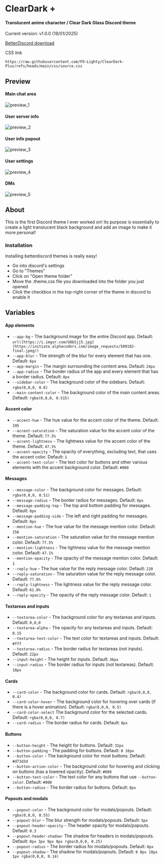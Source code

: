 # ClearDark +
#### Translucent anime character / Clear Dark Glass Discord theme

Current version: v1.0.0 (18/01/2025)

[BetterDiscord download]()

CSS link
```
https://raw.githubusercontent.com/FO-Lighty/ClearDark-Plus/refs/heads/main/css/source.css
```

## Preview

#### Main chat area

![preview_1](https://private-user-images.githubusercontent.com/150433528/404559998-bdaa3b79-395d-441c-8eb8-1e5110e7c20d.png?jwt=eyJhbGciOiJIUzI1NiIsInR5cCI6IkpXVCJ9.eyJpc3MiOiJnaXRodWIuY29tIiwiYXVkIjoicmF3LmdpdGh1YnVzZXJjb250ZW50LmNvbSIsImtleSI6ImtleTUiLCJleHAiOjE3MzcyMzIyNjcsIm5iZiI6MTczNzIzMTk2NywicGF0aCI6Ii8xNTA0MzM1MjgvNDA0NTU5OTk4LWJkYWEzYjc5LTM5NWQtNDQxYy04ZWI4LTFlNTExMGU3YzIwZC5wbmc_WC1BbXotQWxnb3JpdGhtPUFXUzQtSE1BQy1TSEEyNTYmWC1BbXotQ3JlZGVudGlhbD1BS0lBVkNPRFlMU0E1M1BRSzRaQSUyRjIwMjUwMTE4JTJGdXMtZWFzdC0xJTJGczMlMkZhd3M0X3JlcXVlc3QmWC1BbXotRGF0ZT0yMDI1MDExOFQyMDI2MDdaJlgtQW16LUV4cGlyZXM9MzAwJlgtQW16LVNpZ25hdHVyZT1jNmVhNWEzYTExZDAyNTBhNjhiZTFmMDFlZTNlMzZhN2MzMTAxZjBkYmVkMGEyMjYzODQxNDRhMDgyODliNzAyJlgtQW16LVNpZ25lZEhlYWRlcnM9aG9zdCJ9.-OBCILz9824ix4bwGcLNjASQUkcKSfXkOVn6HmDfi44)

#### User server info

![preview_2](https://private-user-images.githubusercontent.com/150433528/404560001-5348d873-839e-49d9-8606-dd6fd1bb1925.png?jwt=eyJhbGciOiJIUzI1NiIsInR5cCI6IkpXVCJ9.eyJpc3MiOiJnaXRodWIuY29tIiwiYXVkIjoicmF3LmdpdGh1YnVzZXJjb250ZW50LmNvbSIsImtleSI6ImtleTUiLCJleHAiOjE3MzcyMzI1MjQsIm5iZiI6MTczNzIzMjIyNCwicGF0aCI6Ii8xNTA0MzM1MjgvNDA0NTYwMDAxLTUzNDhkODczLTgzOWUtNDlkOS04NjA2LWRkNmZkMWJiMTkyNS5wbmc_WC1BbXotQWxnb3JpdGhtPUFXUzQtSE1BQy1TSEEyNTYmWC1BbXotQ3JlZGVudGlhbD1BS0lBVkNPRFlMU0E1M1BRSzRaQSUyRjIwMjUwMTE4JTJGdXMtZWFzdC0xJTJGczMlMkZhd3M0X3JlcXVlc3QmWC1BbXotRGF0ZT0yMDI1MDExOFQyMDMwMjRaJlgtQW16LUV4cGlyZXM9MzAwJlgtQW16LVNpZ25hdHVyZT0wMTFjZmUxY2FlODE3Y2UzOTc5MDBmMDBiMDdiN2JjNDFkYTNlYjc1NWY2MjMxY2JkMTE5MWM2MmE4MzA3YmRlJlgtQW16LVNpZ25lZEhlYWRlcnM9aG9zdCJ9.0LKm-rN9yXbJJI9YwkwBIH2KcFLiXvcUyuG9zWByt1w)

#### User info popout

![preview_3](https://private-user-images.githubusercontent.com/150433528/404559999-882e46ef-779e-40a4-84c9-243dbb46958c.png?jwt=eyJhbGciOiJIUzI1NiIsInR5cCI6IkpXVCJ9.eyJpc3MiOiJnaXRodWIuY29tIiwiYXVkIjoicmF3LmdpdGh1YnVzZXJjb250ZW50LmNvbSIsImtleSI6ImtleTUiLCJleHAiOjE3MzcyMzI1MjQsIm5iZiI6MTczNzIzMjIyNCwicGF0aCI6Ii8xNTA0MzM1MjgvNDA0NTU5OTk5LTg4MmU0NmVmLTc3OWUtNDBhNC04NGM5LTI0M2RiYjQ2OTU4Yy5wbmc_WC1BbXotQWxnb3JpdGhtPUFXUzQtSE1BQy1TSEEyNTYmWC1BbXotQ3JlZGVudGlhbD1BS0lBVkNPRFlMU0E1M1BRSzRaQSUyRjIwMjUwMTE4JTJGdXMtZWFzdC0xJTJGczMlMkZhd3M0X3JlcXVlc3QmWC1BbXotRGF0ZT0yMDI1MDExOFQyMDMwMjRaJlgtQW16LUV4cGlyZXM9MzAwJlgtQW16LVNpZ25hdHVyZT02MzE1NDBjYTc2NmI3Zjk4OTNhNjU1MGE0NGNjMWFmYjdmZDZjNDMxYjFjNWMyMTcxYzU1Y2RlNDBlNDBlOTEyJlgtQW16LVNpZ25lZEhlYWRlcnM9aG9zdCJ9.V8PsZK2DaxPSefNhci6oimLS30UZ79m5q74UhYpI4xE)

#### User settings

![preview_4](https://private-user-images.githubusercontent.com/150433528/404560002-b9e317ec-30a7-44d5-b27d-6466f02ba33c.png?jwt=eyJhbGciOiJIUzI1NiIsInR5cCI6IkpXVCJ9.eyJpc3MiOiJnaXRodWIuY29tIiwiYXVkIjoicmF3LmdpdGh1YnVzZXJjb250ZW50LmNvbSIsImtleSI6ImtleTUiLCJleHAiOjE3MzcyMzI1MjQsIm5iZiI6MTczNzIzMjIyNCwicGF0aCI6Ii8xNTA0MzM1MjgvNDA0NTYwMDAyLWI5ZTMxN2VjLTMwYTctNDRkNS1iMjdkLTY0NjZmMDJiYTMzYy5wbmc_WC1BbXotQWxnb3JpdGhtPUFXUzQtSE1BQy1TSEEyNTYmWC1BbXotQ3JlZGVudGlhbD1BS0lBVkNPRFlMU0E1M1BRSzRaQSUyRjIwMjUwMTE4JTJGdXMtZWFzdC0xJTJGczMlMkZhd3M0X3JlcXVlc3QmWC1BbXotRGF0ZT0yMDI1MDExOFQyMDMwMjRaJlgtQW16LUV4cGlyZXM9MzAwJlgtQW16LVNpZ25hdHVyZT03YjkzYjRiZGM1ZmRmYWRmODBmN2NhNGM3NmEyYWQ2YzUxYThmOGQzZmI4MzE3ZmNkZDVlZTcyYzA5NzVjMDVjJlgtQW16LVNpZ25lZEhlYWRlcnM9aG9zdCJ9.5OdCpvIDNRzGHO3_MmB_VCpZt4dYZmRGiFR1qgrICqM)

#### DMs

![preview_5](https://private-user-images.githubusercontent.com/150433528/404560000-dd00926d-8dbc-4e61-b950-9a082413b92e.png?jwt=eyJhbGciOiJIUzI1NiIsInR5cCI6IkpXVCJ9.eyJpc3MiOiJnaXRodWIuY29tIiwiYXVkIjoicmF3LmdpdGh1YnVzZXJjb250ZW50LmNvbSIsImtleSI6ImtleTUiLCJleHAiOjE3MzcyMzIyNjcsIm5iZiI6MTczNzIzMTk2NywicGF0aCI6Ii8xNTA0MzM1MjgvNDA0NTYwMDAwLWRkMDA5MjZkLThkYmMtNGU2MS1iOTUwLTlhMDgyNDEzYjkyZS5wbmc_WC1BbXotQWxnb3JpdGhtPUFXUzQtSE1BQy1TSEEyNTYmWC1BbXotQ3JlZGVudGlhbD1BS0lBVkNPRFlMU0E1M1BRSzRaQSUyRjIwMjUwMTE4JTJGdXMtZWFzdC0xJTJGczMlMkZhd3M0X3JlcXVlc3QmWC1BbXotRGF0ZT0yMDI1MDExOFQyMDI2MDdaJlgtQW16LUV4cGlyZXM9MzAwJlgtQW16LVNpZ25hdHVyZT0xYmZjMjZlYjBiZDI3YmIyNGI1NWU2MTQ5MjE4MWI4NTkzOTdlNDE4MjM4Mzg4MjZiZGQzM2Q3NzhhYzRkYmIzJlgtQW16LVNpZ25lZEhlYWRlcnM9aG9zdCJ9.Jwxz1w3DawAU74-GU3HYhwV7lO-n5Fct6GQ1bNKUVgo
)


## About

This is the first Discord theme I ever worked on!
Its purpose is essentially to create a light translucent black background and add an image to make it more personal!

### Installation

Installing betterdiscord themes is really easy!
- Go into discord's settings
- Go to "Themes"
- Click on "Open theme folder"
- Move the .theme.css file you downloaded into the folder you just opened
- Click the checkbox in the top-right corner of the theme in discord to enable it

## Variables

#### App elements
 - `--app-bg` - The background image for the entire Discord app. Default: `url([https://i.imgur.com/U8bSjj5.jpg](https://initiate.alphacoders.com/image_requests/509102-final.jpeg))`
 - `--app-blur` - The strength of the blur for every element that has one. Default: `6px`
 - `--app-margin` - The margin surrounding the content area. Default: `24px`
 - `--app-radius` - The border radius of the app and every element that has a border radius. Default: `8px`
 - `--sidebar-color` - The background color of the sidebars. Default: `rgba(0,0,0, 0.8)`
 - `--main-content-color` - The background color of the main content areas. Default: `rgba(0,0,0, 0.515)`

#### Accent color
 - `--accent-hue` - The hue value for the accent color of the theme. Default: `195`
 - `--accent-saturation` - The saturation value for the accent color of the theme. Default: `77.5%`
 - `--accent-lightness` - The lightness value for the accent color of the theme. Default: `47.5%`
 - `--accent-opacity` - The opacity of everything, excluding text, that uses the accent color. Default: `1`
 - `--accent-text-color` - The text color for buttons and other various elements with the accent background color. Default: `#000`

#### Messages
 - `--message-color` - The background color for messages. Default: `rgba(0,0,0, 0.51)`
 - `--message-radius` - The border radius for messages. Default: `8px`
 - `--message-padding-top` - The top and bottom padding for messages. Default: `8px`
 - `--message-padding-side` - The left and right padding for messages. Default: `8px`
 - `--mention-hue` - The hue value for the message mention color. Default: `156`
 - `--mention-saturation` - The saturation value for the message mention color. Default: `77.5%`
 - `--mention-lightness` - The lightness value for the message mention color. Default: `47.1%`
 - `--mention-opacity` - The opacity of the message mention color. Default: `1`
 - `--reply-hue` - The hue value for the reply message color. Default: `210`
 - `--reply-saturation` - The saturation value for the reply message color. Default: `77.6%`
 - `--reply-lightness` - The lightness value for the reply message color. Default: `61.8%`
 - `--reply-opacity` - The opacity of the reply message color. Default: `1`

#### Textareas and inputs
 - `--textarea-color` - The background color for any textareas and inputs. Default: `0,0,0`
 - `--textarea-alpha` - The opacity for any textareas and inputs. Default: `0.15`
 - `--textarea-text-color` - The text color for textareas and inputs. Default: `#fff`
 - `--textarea-radius` - The border radius for textareas (not inputs). Default: `22px`
 - `--input-height` - The height for inputs. Default: `36px`
 - `--input-radius` - The border radius for inputs (not textareas). Default: `18px`

#### Cards
 - `--card-color` - The background color for cards. Default: `rgba(0,0,0, 0.4)`
 - `--card-color-hover` - The background color for hovering over cards (if there is a hover animation). Default: `rgba(0,0,0, 0.5)`
 - `--card-color-select` The background color for the selected cards. Default: `rgba(0,0,0, 0.7)`
 - `--card-radius` - The border radius for cards. Default: `8px`

#### Buttons
 - `--button-height` - The height for buttons. Default: `32px`
 - `--button-padding` - The padding for buttons. Default: `0 16px`
 - `--button-color` - The background color for most buttons. Default: `#d73d3d`
 - `--button-action-color` - The background color for hovering and clicking on buttons (has a lowered opacity). Default: `#000`
 - `--button-text-color` - The text color for any buttons that use `--button-color`. Default: `#000`
 - `--button-radius` - The border radius for buttons. Default: `8px`

#### Popouts and modals
 - `--popout-color` - The background color for modals/popouts. Default: `rgba(0,0,0, 0.55)`
 - `--popout-blur` - The blur strength for modals/popouts. Default: `5px`
 - `--popout-header-opacity` - The header opacity for modals/popouts. Default: `0.3`
 - `--popout-header-shadow`- The shadow for headers in modals/popouts. Default: `0px 3px 9px 0px rgba(0,0,0, 0.25)`
 - `--popout-radius` - The border radius for modals/popouts. Default: `8px`
 - `--popout-shadow` - The shadow for modals/popouts. Default: `0 8px 10px 1px rgba(0,0,0, 0.14)`
